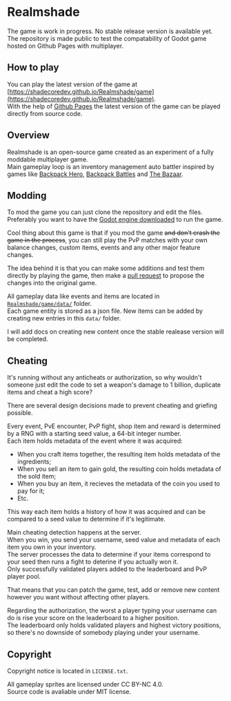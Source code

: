 # Realmshade

The game is work in progress. No stable release version is available yet.  
The repository is made public to test the compatability of Godot game hosted on Github Pages with multiplayer.

## How to play
You can play the latest version of the game at [https://shadecoredev.github.io/Realmshade/game](https://shadecoredev.github.io/Realmshade/game).  
With the help of [Github Pages](https://docs.github.com/en/pages/getting-started-with-github-pages/what-is-github-pages) the latest version of the game can be played directly from source code.

## Overview
Realmshade is an open-source game created as an experiment of a fully moddable multiplayer game.  
Main gameplay loop is an inventory management auto battler inspired by games like [Backpack Hero](https://store.steampowered.com/app/1970580/Backpack_Hero/), [Backpack Battles](https://store.steampowered.com/app/2427700/Backpack_Battles/) and [The Bazaar](https://store.steampowered.com/app/1617400/The_Bazaar/).

## Modding
To mod the game you can just clone the repository and edit the files.
Preferably you want to have the [Godot engine downloaded](https://godotengine.org/) to run the game.  

Cool thing about this game is that if you mod the game ~~and don't crash the game in the process~~,   you can still play the PvP matches with your own balance changes, custom items, events and any other major feature changes.  

The idea behind it is that you can make some additions and test them directly by playing the game, then make a [pull request](https://docs.github.com/en/pull-requests/collaborating-with-pull-requests/proposing-changes-to-your-work-with-pull-requests/about-pull-requests) to propose the changes into the original game.

All gameplay data like events and items are located in [`Realmshade/game/data/`](https://github.com/shadecoredev/Realmshade/tree/main/game/data) folder.  
Each game entity is stored as a json file. New items can be added by creating new entries in this `data/` folder.  

I will add docs on creating new content once the stable realease version will be completed.

## Cheating
It's running without any anticheats or authorization, so why wouldn't someone just edit the code to set a weapon's damage to 1 billion, duplicate items and cheat a high score?  

There are several design decisions made to prevent cheating and griefing possible.  

Every event, PvE encounter, PvP fight, shop item and reward is determined by a RNG with a starting seed value, a 64-bit integer number.  
Each item holds metadata of the event where it was acquired:
- When you craft items together, the resulting item holds metadata of the ingredients;  
- When you sell an item to gain gold, the resulting coin holds metadata of the sold item;  
- When you buy an item, it recieves the metadata of the coin you used to pay for it;  
- Etc.
  
This way each item holds a history of how it was acquired and can be compared to a seed value to determine if it's legitimate.

Main cheating detection happens at the server.  
When you win, you send your username, seed value and metadata of each item you own in your inventory.  
The server processes the data to determine if your items correspond to your seed then runs a fight to deterine if you actually won it.  
Only successfully validated players added to the leaderboard and PvP player pool.  

That means that you can patch the game, test, add or remove new content however you want without affecting other players.  

Regarding the authorization, the worst a player typing your username can do is rise your score on the leaderboard to a higher position.  
The leaderboard only holds validated players and highest victory positions, so there's no downside of somebody playing under your username.

## Copyright
Copyright notice is located in `LICENSE.txt`.  

All gameplay sprites are licensed under CC BY-NC 4.0.  
Source code is avaliable under MIT license.

